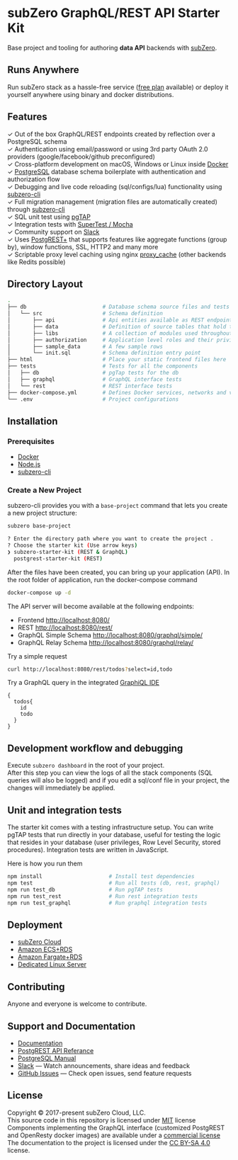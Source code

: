 # subZero GraphQL/REST API Starter Kit

Base project and tooling for authoring **data API**
backends with [subZero](https://subzero.cloud/).

## Runs Anywhere
Run subZero stack as a hassle-free service ([free plan](https://subzero.cloud/pricing.html) available) or deploy it yourself anywhere using binary and docker distributions.

## Features

✓ Out of the box GraphQL/REST endpoints created by reflection over a PostgreSQL schema<br>
✓ Authentication using email/password or using 3rd party OAuth 2.0 providers (google/facebook/github preconfigured) <br>
✓ Cross-platform development on macOS, Windows or Linux inside [Docker](https://www.docker.com/)<br>
✓ [PostgreSQL](https://www.postgresql.org/) database schema boilerplate with authentication and authorization flow<br>
✓ Debugging and live code reloading (sql/configs/lua) functionality using [subzero-cli](https://github.com/subzerocloud/subzero-cli)<br>
✓ Full migration management (migration files are automatically created) through [subzero-cli](https://github.com/subzerocloud/subzero-cli)<br>
✓ SQL unit test using [pgTAP](http://pgtap.org/)<br>
✓ Integration tests with [SuperTest / Mocha](https://github.com/visionmedia/supertest)<br>
✓ Community support on [Slack](https://slack.subzero.cloud/)<br>
✓ Uses [PostgREST+](https://subzero.cloud/postgrest-plus.html) that supports features like aggregate functions (group by), window functions, SSL, HTTP2 and many more<br>
✓ Scriptable proxy level caching using nginx [proxy_cache](http://nginx.org/en/docs/http/ngx_http_proxy_module.html#proxy_cache) (other backends like Redits possible)<br>

## Directory Layout

```bash
.
├── db                        # Database schema source files and tests
│   └── src                   # Schema definition
│       ├── api               # Api entities available as REST endpoints
│       ├── data              # Definition of source tables that hold the data
│       ├── libs              # A collection of modules used throughout the code
│       ├── authorization     # Application level roles and their privileges
│       ├── sample_data       # A few sample rows
│       └── init.sql          # Schema definition entry point
├── html                      # Place your static frontend files here
├── tests                     # Tests for all the components
│   ├── db                    # pgTap tests for the db
│   ├── graphql               # GraphQL interface tests
│   └── rest                  # REST interface tests
├── docker-compose.yml        # Defines Docker services, networks and volumes
└── .env                      # Project configurations

```



## Installation 

### Prerequisites
* [Docker](https://www.docker.com)
* [Node.js](https://nodejs.org/en/)
* [subzero-cli](https://github.com/subzerocloud/subzero-cli#install)

### Create a New Project
subzero-cli provides you with a `base-project` command that lets you create a new project structure:

```bash
subzero base-project

? Enter the directory path where you want to create the project .
? Choose the starter kit (Use arrow keys)
❯ subzero-starter-kit (REST & GraphQL) 
  postgrest-starter-kit (REST) 
```

After the files have been created, you can bring up your application (API).
In the root folder of application, run the docker-compose command

```bash
docker-compose up -d
```

The API server will become available at the following endpoints:

- Frontend [http://localhost:8080/](http://localhost:8080/)
- REST [http://localhost:8080/rest/](http://localhost:8080/rest/)
- GraphQL Simple Schema [http://localhost:8080/graphql/simple/](http://localhost:8080/graphql/simple/)
- GraphQL Relay Schema [http://localhost:8080/graphql/relay/](http://localhost:8080/graphql/relay/)

Try a simple request

```bash
curl http://localhost:8080/rest/todos?select=id,todo
```

Try a GraphQL query in the integrated [GraphiQL IDE](http://localhost:8080/explore/graphql.html/)

```
{
  todos{
    id
    todo
  }
}
```

## Development workflow and debugging

Execute `subzero dashboard` in the root of your project.<br />
After this step you can view the logs of all the stack components (SQL queries will also be logged) and
if you edit a sql/conf file in your project, the changes will immediately be applied.


## Unit and integration tests

The starter kit comes with a testing infrastructure setup.
You can write pgTAP tests that run directly in your database, useful for testing the logic that resides in your database (user privileges, Row Level Security, stored procedures).
Integration tests are written in JavaScript.

Here is how you run them

```bash
npm install                     # Install test dependencies
npm test                        # Run all tests (db, rest, graphql)
npm run test_db                 # Run pgTAP tests
npm run test_rest               # Run rest integration tests
npm run test_graphql            # Run graphql integration tests
```

## Deployment
* [subZero Cloud](http://docs.subzero.cloud/production-infrastructure/subzero-cloud/)
* [Amazon ECS+RDS](http://docs.subzero.cloud/production-infrastructure/aws-ecs-rds/)
* [Amazon Fargate+RDS](http://docs.subzero.cloud/production-infrastructure/aws-fargate-rds/)
* [Dedicated Linux Server](https://docs.subzero.cloud/production-infrastructure/ubuntu-server/)

## Contributing

Anyone and everyone is welcome to contribute.

## Support and Documentation
* [Documentation](https://docs.subzero.cloud)
* [PostgREST API Referance](https://postgrest.com/en/stable/api.html)
* [PostgreSQL Manual](https://www.postgresql.org/docs/current/static/index.html)
* [Slack](https://slack.subzero.cloud/) — Watch announcements, share ideas and feedback
* [GitHub Issues](https://github.com/subzerocloud/subzero-starter-kit/issues) — Check open issues, send feature requests

## License

Copyright © 2017-present subZero Cloud, LLC.<br />
This source code in this repository is licensed under [MIT](https://github.com/subzerocloud/subzero-starter-kit/blob/master/LICENSE.txt) license<br />
Components implementing the GraphQL interface (customized PostgREST and OpenResty docker images) are available under a [commercial license](https://subzero.cloud)<br />
The documentation to the project is licensed under the [CC BY-SA 4.0](http://creativecommons.org/licenses/by-sa/4.0/) license.

